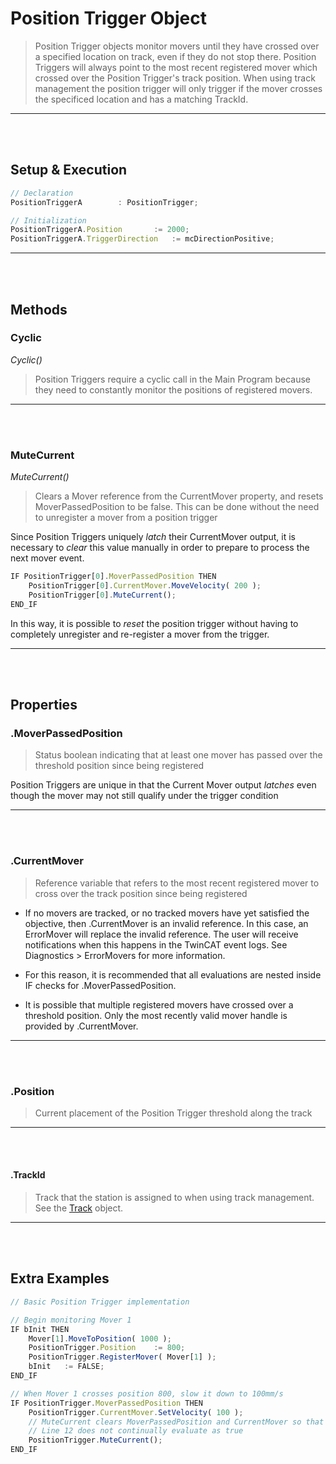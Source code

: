 
# Position Trigger Object

> Position Trigger objects monitor movers until they have crossed over a specified location on track, even if they do not stop there. Position Triggers will always point to the most recent registered mover which crossed over the Position Trigger's track position. When using track management the position trigger will only trigger if the mover crosses the specificed location and has a matching TrackId.

---
<br>
<br>

## Setup & Execution

```javascript
// Declaration
PositionTriggerA		: PositionTrigger;
```

```javascript
// Initialization
PositionTriggerA.Position		:= 2000;
PositionTriggerA.TriggerDirection	:= mcDirectionPositive;
```

---
<br>
<br>

## Methods

### Cyclic

*Cyclic()*

> Position Triggers require a cyclic call in the Main Program because they need to constantly monitor the positions of registered movers.

---
<br>
<br>

### MuteCurrent

*MuteCurrent()*

> Clears a Mover reference from the CurrentMover property, and resets MoverPassedPosition to be false. This can be done without the need to unregister a mover from a position trigger

Since Position Triggers uniquely *latch* their CurrentMover output, it is necessary to *clear* this value manually in order to prepare to process the next mover event.

```javascript
IF PositionTrigger[0].MoverPassedPosition THEN
	PositionTrigger[0].CurrentMover.MoveVelocity( 200 );
	PositionTrigger[0].MuteCurrent();
END_IF
```

In this way, it is possible to *reset* the position trigger without having to completely unregister and re-register a mover from the trigger.


---
<br>
<br>

## Properties

### .MoverPassedPosition

> Status boolean indicating that at least one mover has passed over the threshold position since being registered

Position Triggers are unique in that the Current Mover output *latches* even though the mover may not still qualify under the trigger condition

---
<br>
<br>

### .CurrentMover

> Reference variable that refers to the most recent registered mover to cross over the track position since being registered

- If no movers are tracked, or no tracked movers have yet satisfied the objective, then .CurrentMover is an invalid reference. In this case, an ErrorMover will replace the invalid reference. The user will receive notifications when this happens in the TwinCAT event logs. See Diagnostics > ErrorMovers for more information.

- For this reason, it is recommended that all evaluations are nested inside IF checks for .MoverPassedPosition.

- It is possible that multiple registered movers have crossed over a threshold position. Only the most recently valid mover handle is provided by .CurrentMover.

---
<br>
<br>

### .Position

> Current placement of the Position Trigger threshold along the track

---
<br>
<br>

#### .TrackId
> Track that the station is assigned to when using track management. See the [Track](Track.md) object.

---
<br>
<br>

## Extra Examples

```javascript
// Basic Position Trigger implementation

// Begin monitoring Mover 1
IF bInit THEN
	Mover[1].MoveToPosition( 1000 );
	PositionTrigger.Position	:= 800;
	PositionTrigger.RegisterMover( Mover[1] );
	bInit	:= FALSE;
END_IF

// When Mover 1 crosses position 800, slow it down to 100mm/s
IF PositionTrigger.MoverPassedPosition THEN
	PositionTrigger.CurrentMover.SetVelocity( 100 );
	// MuteCurrent clears MoverPassedPosition and CurrentMover so that
	// Line 12 does not continually evaluate as true
	PositionTrigger.MuteCurrent();
END_IF

```
